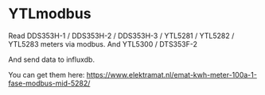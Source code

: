 # YTLmodbus

Read DDS353H-1 / DDS353H-2 / DDS353H-3 / YTL5281 / YTL5282 / YTL5283 meters via modbus. And YTL5300 / DTS353F-2

And send data to influxdb.

You can get them here: https://www.elektramat.nl/emat-kwh-meter-100a-1-fase-modbus-mid-5282/

